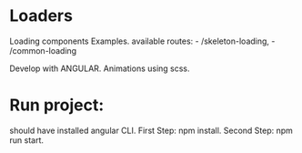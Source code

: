 # Loaders
Loading components Examples.
available routes:
                - /skeleton-loading,
                - /common-loading

Develop with ANGULAR.
Animations using scss.

# Run project:
should have installed angular CLI.
First Step: npm install.
Second Step: npm run start.

